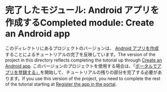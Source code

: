 # <a name="completed-module-create-an-android-app"></a><span data-ttu-id="c6bdf-101">完了したモジュール: Android アプリを作成する</span><span class="sxs-lookup"><span data-stu-id="c6bdf-101">Completed module: Create an Android app</span></span>

<span data-ttu-id="c6bdf-102">このディレクトリにあるプロジェクトのバージョンは、 [Android アプリを作成](https://docs.microsoft.com/graph/tutorials/android?tutorial-step=1)することによるチュートリアルの完了を反映しています。</span><span class="sxs-lookup"><span data-stu-id="c6bdf-102">The version of the project in this directory reflects completing the tutorial up through [Create an Android app](https://docs.microsoft.com/graph/tutorials/android?tutorial-step=1).</span></span> <span data-ttu-id="c6bdf-103">このバージョンのプロジェクトを使用する場合は、「[ポータルでアプリを登録する」](https://docs.microsoft.com/graph/tutorials/android?tutorial-step=2)を開始して、チュートリアルの残りの部分を完了する必要があります。</span><span class="sxs-lookup"><span data-stu-id="c6bdf-103">If you use this version of the project, you need to complete the rest of the tutorial starting at [Register the app in the portal](https://docs.microsoft.com/graph/tutorials/android?tutorial-step=2).</span></span>